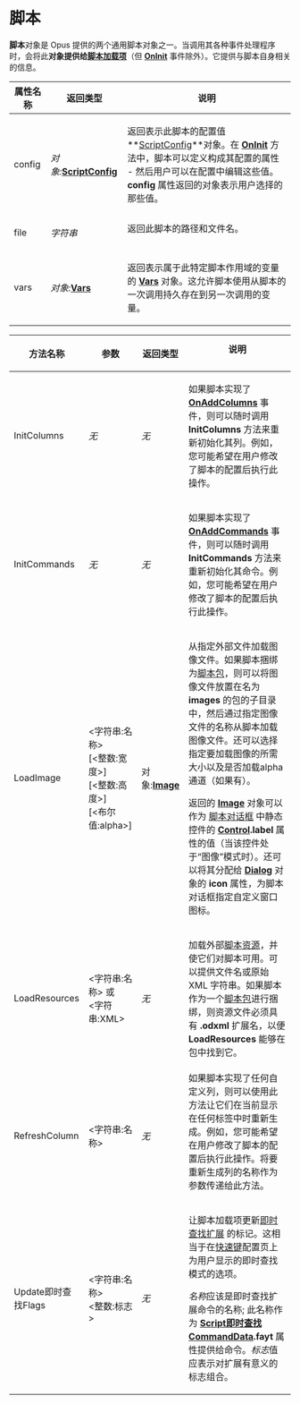 # 脚本

**脚本**对象是 Opus 提供的两个通用脚本对象之一。当调用其各种事件处理程序时，会将此**对象提供给[脚本加载项](/Manual/scripting/script_add-ins/README.zh.md)**（但 **[OnInit](../scripting_events/oninit.zh.md)** 事件除外）。它提供与脚本自身相关的信息。

<table>
<thead><tr><th>
属性名称</th><th>
返回类型</th><th>
说明
</th></tr></thead><tbody><tr><td>
config</td><td>

*对象:***[ScriptConfig](scriptconfig.zh.md)**</td><td>

返回表示此脚本的配置值**[ScriptConfig](scriptconfig.zh.md)**对象。在 **[OnInit](../scripting_events/oninit.zh.md)** 方法中，脚本可以定义构成其配置的属性 - 然后用户可以在配置中编辑这些值。**config** 属性返回的对象表示用户选择的那些值。
</td></tr><tr><td>
file</td><td>

*字符串*</td><td>
返回此脚本的路径和文件名。
</td></tr><tr><td>
vars</td><td>

*对象:***[Vars](vars.zh.md)**</td><td>

返回表示属于此特定脚本作用域的变量的 **[Vars](vars.zh.md)** 对象。这允许脚本使用从脚本的一次调用持久存在到另一次调用的变量。
</td></tr></tbody>
</table>

<table>
<thead><tr><th>
方法名称</th><th>

**参数**</th><th>
返回类型</th><th>
说明
</th></tr></thead><tbody><tr><td>
InitColumns</td><td>

*无*</td><td>

*无*</td><td>

如果脚本实现了 **[OnAddColumns](../scripting_events/onaddcolumns.zh.md)** 事件，则可以随时调用 **InitColumns** 方法来重新初始化其列。例如，您可能希望在用户修改了脚本的配置后执行此操作。
</td></tr><tr><td>
InitCommands</td><td>

*无*</td><td>

*无*</td><td>

如果脚本实现了 **[OnAddCommands](../scripting_events/onaddcommands.zh.md)** 事件，则可以随时调用 **InitCommands** 方法来重新初始化其命令。例如，您可能希望在用户修改了脚本的配置后执行此操作。
</td></tr><tr><td>
LoadImage</td><td>

\<字符串:名称\>  
\[\<整数:宽度\>\]  
\[\<整数:高度\>\]  
\[\<布尔值:alpha\>\]</td><td>

对象:**[Image](image.zh.md)**</td><td>

从指定外部文件加载图像文件。如果脚本捆绑为[脚本包](/Manual/scripting/script_add-ins/script_package.zh.md)，则可以将图像文件放置在名为 **images** 的包的子目录中，然后通过指定图像文件的名称从脚本加载图像文件。还可以选择指定要加载图像的所需大小以及是否加载alpha通道（如果有）。

返回的 **[Image](image.zh.md)** 对象可以作为 [脚本对话框](/Manual/scripting/script_dialogs/README.zh.md) 中静态控件的 **[Control](control.zh.md).label** 属性的值（当该控件处于“图像”模式时）。还可以将其分配给 **[Dialog](dialog.zh.md)** 对象的 **icon** 属性，为脚本对话框指定自定义窗口图标。
</td></tr><tr><td>
LoadResources</td><td>

\<字符串:名称\> 或  
\<字符串:XML\></td><td>

*无*</td><td>

加载外部[脚本资源](/Manual/scripting/resources/README.zh.md)，并使它们对脚本可用。可以提供文件名或原始 XML 字符串。如果脚本作为一个[脚本包](/Manual/scripting/script_add-ins/script_package.zh.md)进行捆绑，则资源文件必须具有 **.odxml** 扩展名，以便 **LoadResources** 能够在包中找到它。
</td></tr><tr><td>
RefreshColumn</td><td>

\<字符串:名称\></td><td>

*无*</td><td>
如果脚本实现了任何自定义列，则可以使用此方法让它们在当前显示在任何标签中时重新生成。例如，您可能希望在用户修改了脚本的配置后执行此操作。将要重新生成列的名称作为参数传递给此方法。
</td></tr><tr><td>
Update即时查找Flags</td><td>

\<字符串:名称\>  
\<整数:标志\></td><td>

*无*</td><td>

让脚本加载项更新[即时查找扩展](/Manual/scripting/example_scripts/extending_the_fayt.zh.md) 的标记。这相当于在[快速键](/Manual/preferences/preferences_categories/filtering_and_sorting/quick_keys.zh.md)配置页上为用户显示的即时查找模式的选项。

*名称*应该是即时查找扩展命令的名称; 此名称作为 **[Script即时查找CommandData](scriptfaytcommanddata.zh.md).fayt** 属性提供给命令。*标志*值应表示对扩展有意义的标志组合。
</td></tr></tbody>
</table>